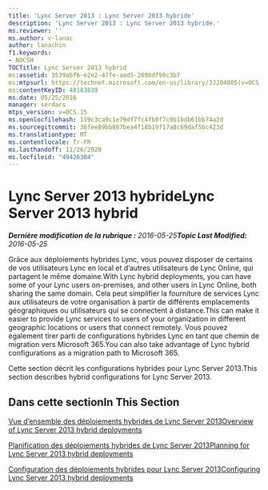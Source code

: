 ```yaml
---
title: 'Lync Server 2013 : Lync Server 2013 hybride'
description: 'Lync Server 2013 : Lync Server 2013 hybride.'
ms.reviewer: ''
ms.author: v-lanac
author: lanachin
f1.keywords:
- NOCSH
TOCTitle: Lync Server 2013 hybrid
ms:assetid: 3539abf6-e2e2-47fe-aad5-269bdf98c3b7
ms:mtpsurl: https://technet.microsoft.com/en-us/library/JJ204805(v=OCS.15)
ms:contentKeyID: 48183839
ms.date: 05/25/2016
manager: serdars
mtps_version: v=OCS.15
ms.openlocfilehash: 119c3ca9c1e79df7fc4fb0f7c0b1bdb61bb74a2d
ms.sourcegitcommit: 36fee89bb887bea4f18b19f17a8c69daf5bc423d
ms.translationtype: MT
ms.contentlocale: fr-FR
ms.lasthandoff: 11/26/2020
ms.locfileid: "49426304"
---
```

# <a name="lync-server-2013-hybrid"></a><span data-ttu-id="9c9d0-103">Lync Server 2013 hybride</span><span class="sxs-lookup"><span data-stu-id="9c9d0-103">Lync Server 2013 hybrid</span></span>

<div data-xmlns="http://www.w3.org/1999/xhtml">

<div class="topic" data-xmlns="http://www.w3.org/1999/xhtml" data-msxsl="urn:schemas-microsoft-com:xslt" data-cs="https://msdn.microsoft.com/">

<div data-asp="https://msdn2.microsoft.com/asp">



</div>

<div id="mainSection">

<div id="mainBody"><span data-ttu-id="9c9d0-104">

<span> </span></span><span class="sxs-lookup"><span data-stu-id="9c9d0-104">

<span> </span></span></span>

<span data-ttu-id="9c9d0-105">_**Dernière modification de la rubrique :** 2016-05-25_</span><span class="sxs-lookup"><span data-stu-id="9c9d0-105">_**Topic Last Modified:** 2016-05-25_</span></span>

<span data-ttu-id="9c9d0-106">Grâce aux déploiements hybrides Lync, vous pouvez disposer de certains de vos utilisateurs Lync en local et d’autres utilisateurs de Lync Online, qui partagent le même domaine.</span><span class="sxs-lookup"><span data-stu-id="9c9d0-106">With Lync hybrid deployments, you can have some of your Lync users on-premises, and other users in Lync Online, both sharing the same domain.</span></span> <span data-ttu-id="9c9d0-107">Cela peut simplifier la fourniture de services Lync aux utilisateurs de votre organisation à partir de différents emplacements géographiques ou utilisateurs qui se connectent à distance.</span><span class="sxs-lookup"><span data-stu-id="9c9d0-107">This can make it easier to provide Lync services to users of your organization in different geographic locations or users that connect remotely.</span></span> <span data-ttu-id="9c9d0-108">Vous pouvez également tirer parti de configurations hybrides Lync en tant que chemin de migration vers Microsoft 365.</span><span class="sxs-lookup"><span data-stu-id="9c9d0-108">You can also take advantage of Lync hybrid configurations as a migration path to Microsoft 365.</span></span>

<span data-ttu-id="9c9d0-109">Cette section décrit les configurations hybrides pour Lync Server 2013.</span><span class="sxs-lookup"><span data-stu-id="9c9d0-109">This section describes hybrid configurations for Lync Server 2013.</span></span>

<div>

## <a name="in-this-section"></a><span data-ttu-id="9c9d0-110">Dans cette section</span><span class="sxs-lookup"><span data-stu-id="9c9d0-110">In This Section</span></span>

[<span data-ttu-id="9c9d0-111">Vue d’ensemble des déploiements hybrides de Lync Server 2013</span><span class="sxs-lookup"><span data-stu-id="9c9d0-111">Overview of Lync Server 2013 hybrid deployments</span></span>](lync-server-2013-overview-of-hybrid-deployments.md)

[<span data-ttu-id="9c9d0-112">Planification des déploiements hybrides de Lync Server 2013</span><span class="sxs-lookup"><span data-stu-id="9c9d0-112">Planning for Lync Server 2013 hybrid deployments</span></span>](lync-server-2013-planning-for-hybrid-deployments.md)

[<span data-ttu-id="9c9d0-113">Configuration des déploiements hybrides pour Lync Server 2013</span><span class="sxs-lookup"><span data-stu-id="9c9d0-113">Configuring Lync Server 2013 hybrid deployments</span></span>](lync-server-2013-configuring-hybrid-deployments.md)

<span data-ttu-id="9c9d0-114"></div>

</div>

<span> </span>

</div>

</div>

</span><span class="sxs-lookup"><span data-stu-id="9c9d0-114"></div>

</div>

<span> </span>

</div>

</div>

</span></span></div>

